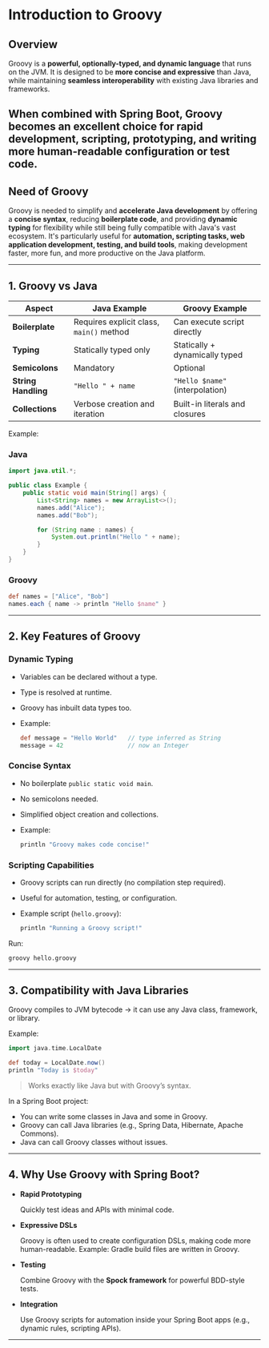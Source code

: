 # Introduction to Groovy

## Overview

Groovy is a **powerful, optionally-typed, and dynamic language** that runs on the JVM. It is designed to be **more concise and expressive** than Java, while maintaining **seamless interoperability** with existing Java libraries and frameworks.

When combined with **Spring Boot**, Groovy becomes an excellent choice for rapid development, scripting, prototyping, and writing more human-readable configuration or test code.
---
## Need of Groovy 

Groovy is needed to simplify and **accelerate Java development** by offering a **concise syntax**, reducing **boilerplate code**, and providing **dynamic typing** for flexibility while still being fully compatible with Java's vast ecosystem. It's particularly useful for **automation, scripting tasks, web application development, testing, and build tools**, making development faster, more fun, and more productive on the Java platform. 

---

## 1. Groovy vs Java

| Aspect              | Java Example                             | Groovy Example                  |
| ------------------- | ---------------------------------------- | ------------------------------- |
| **Boilerplate**     | Requires explicit class, `main()` method | Can execute script directly     |
| **Typing**          | Statically typed only                    | Statically + dynamically typed  |
| **Semicolons**      | Mandatory                                | Optional                        |
| **String Handling** | `"Hello " + name`                        | `"Hello $name"` (interpolation) |
| **Collections**     | Verbose creation and iteration           | Built-in literals and closures  |

Example:

### Java

```java
import java.util.*;

public class Example {
    public static void main(String[] args) {
        List<String> names = new ArrayList<>();
        names.add("Alice");
        names.add("Bob");

        for (String name : names) {
            System.out.println("Hello " + name);
        }
    }
}
```

### Groovy

```groovy
def names = ["Alice", "Bob"]
names.each { name -> println "Hello $name" }
```

---

## 2. Key Features of Groovy

### Dynamic Typing

* Variables can be declared without a type.
* Type is resolved at runtime.
* Groovy has inbuilt data types too.
* Example:

  ```groovy
  def message = "Hello World"   // type inferred as String
  message = 42                  // now an Integer
  ```

### Concise Syntax

* No boilerplate `public static void main`.
* No semicolons needed.
* Simplified object creation and collections.
* Example:

  ```groovy
  println "Groovy makes code concise!"
  ```

### Scripting Capabilities

* Groovy scripts can run directly (no compilation step required).
* Useful for automation, testing, or configuration.
* Example script (`hello.groovy`):

  ```groovy
  println "Running a Groovy script!"
  ```

Run:

```bash
groovy hello.groovy
```

---

## 3. Compatibility with Java Libraries

Groovy compiles to JVM bytecode → it can use any Java class, framework, or library.

Example:

```groovy
import java.time.LocalDate

def today = LocalDate.now()
println "Today is $today"
```

> Works exactly like Java but with Groovy’s syntax.

In a Spring Boot project:

* You can write some classes in Java and some in Groovy.
* Groovy can call Java libraries (e.g., Spring Data, Hibernate, Apache Commons).
* Java can call Groovy classes without issues.

---

## 4. Why Use Groovy with Spring Boot?

* **Rapid Prototyping**

  Quickly test ideas and APIs with minimal code.

* **Expressive DSLs**

  Groovy is often used to create configuration DSLs, making code more human-readable. Example: Gradle build files are written in Groovy.

* **Testing**

  Combine Groovy with the **Spock framework** for powerful BDD-style tests.

* **Integration**

  Use Groovy scripts for automation inside your Spring Boot apps (e.g., dynamic rules, scripting APIs).

---